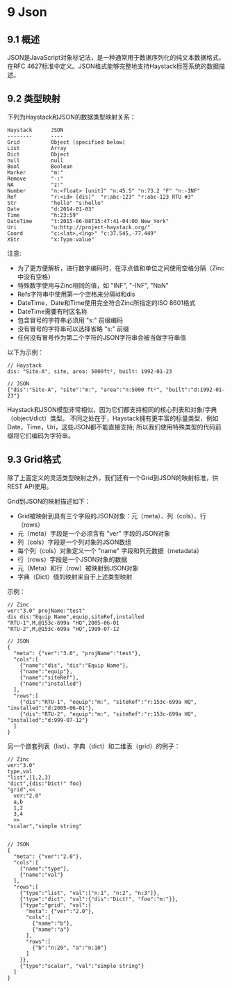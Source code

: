 # 9 Json
## 9.1 概述
JSON是JavaScript对象标记法，是一种通常用于数据序列化的纯文本数据格式，在RFC 4627标准中定义。JSON格式能够完整地支持Haystack标签系统的数据描述。

## 9.2 类型映射
下列为Haystack和JSON的数据类型映射关系：
```
Haystack      JSON
--------      ----
Grid          Object (specified below)
List          Array
Dict          Object
null          null
Bool          Boolean
Marker        "m:"
Remove        "-:"
NA            "z:"
Number        "n:<float> [unit]" "n:45.5" "n:73.2 °F" "n:-INF"
Ref           "r:<id> [dis]"  "r:abc-123" "r:abc-123 RTU #3"
Str           "hello" "s:hello"
Date          "d:2014-01-03"
Time          "h:23:59"
DateTime      "t:2015-06-08T15:47:41-04:00 New_York"
Uri           "u:http://project-haystack.org/"
Coord         "c:<lat>,<lng>" "c:37.545,-77.449"
XStr          "x:Type:value"
```

注意:

+ 为了更方便解析，进行数字编码时，在浮点值和单位之间使用空格分隔（Zinc中没有空格）
+ 特殊数字使用与Zinc相同的值，如 "INF", "-INF", "NaN"
+ Refs字符串中使用第一个空格来分隔id和dis
+ DateTime，Date和Time使用完全符合Zinc所指定的ISO 8601格式
+ DateTime需要有时区名称
+ 包含冒号的字符串必须用 "s:" 前缀编码
+ 没有冒号的字符串可以选择省略 "s:" 前缀
+ 任何没有冒号作为第二个字符的JSON字符串会被当做字符串值

以下为示例：
```
// Haystack
dis: "Site-A", site, area: 5000ft², built: 1992-01-23

// JSON
{"dis":"Site-A", "site":"m:", "area":"n:5000 ft²", "built":"d:1992-01-23"}
```

Haystack和JSON模型非常相似，因为它们都支持相同的核心列表和对象/字典（object/dict）类型。 不同之处在于，Haystack拥有更丰富的标量类型，例如Date，Time，Uri，这些JSON都不能直接支持; 所以我们使用特殊类型的代码前缀将它们编码为字符串。

## 9.3 Grid格式
除了上面定义的灵活类型映射之外，我们还有一个Grid到JSON的映射标准，供REST API使用。

Grid到JSON的映射描述如下：

+ Grid被映射到具有三个字段的JSON对象：元（meta）、列（cols）、行（rows）
+ 元（meta）字段是一个必须含有 "ver" 字段的JSON对象
+ 列（cols）字段是一个列对象的JSON数组
+ 每个列（cols）对象定义一个 "name" 字段和列元数据（metadata）
+ 行（rows）字段是一个JSON对象的数据
+ 元（Meta）和行（row）被映射到JSON对象
+ 字典（Dict）值的映射来自于上述类型映射

示例：

```
// Zinc
ver:"3.0" projName:"test"
dis dis:"Equip Name",equip,siteRef,installed
"RTU-1",M,@153c-699a "HQ",2005-06-01
"RTU-2",M,@153c-699a "HQ",1999-07-12

// JSON
{
  "meta": {"ver":"3.0", "projName":"test"},
  "cols":[
    {"name":"dis", "dis":"Equip Name"},
    {"name":"equip"},
    {"name":"siteRef"},
    {"name":"installed"}
  ],
  "rows":[
    {"dis":"RTU-1", "equip":"m:", "siteRef":"r:153c-699a HQ", "installed":"d:2005-06-01"},
    {"dis":"RTU-2", "equip":"m:", "siteRef":"r:153c-699a HQ", "installed":"d:999-07-12"}
  ]
}
```

另一个嵌套列表（list）、字典（dict）和二维表（grid）的例子：

```
// Zinc
ver:"3.0"
type,val
"list",[1,2,3]
"dict",{dis:"Dict!" foo}
"grid",<<
  ver:"2.0"
  a,b
  1,2
  3,4
  >>
"scalar","simple string"


// JSON
{
  "meta": {"ver":"2.0"},
  "cols":[
    {"name":"type"},
    {"name":"val"}
  ],
  "rows":[
    {"type":"list", "val":["n:1", "n:2", "n:3"]},
    {"type":"dict", "val":{"dis":"Dict!", "foo":"m:"}},
    {"type":"grid", "val":{
      "meta": {"ver":"2.0"},
      "cols":[
        {"name":"b"},
        {"name":"a"}
      ],
      "rows":[
        {"b":"n:20", "a":"n:10"}
      ]
    }},
    {"type":"scalar", "val":"simple string"}
  ]
}
```